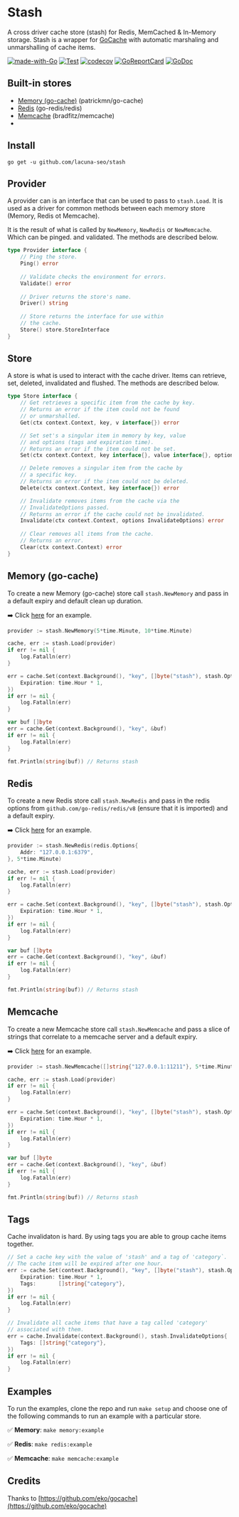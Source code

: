 # Stash
A cross driver cache store (stash) for Redis, MemCached & In-Memory storage. Stash is a wrapper for [GoCache](https://github.com/eko/gocache)
with automatic marshaling and unmarshalling of cache items.

[![made-with-Go](https://img.shields.io/badge/Made%20with-Go-1f425f.svg)](http://golang.org)
[![Test](https://github.com/lacuna-seo/stash/actions/workflows/test.yml/badge.svg?branch=master)](https://github.com/lacuna-seo/stash/actions/workflows/test.yml)
[![codecov](https://codecov.io/gh/lacuna-seo/stash/branch/master/graph/badge.svg?token=K27L8LS7DA)](https://codecov.io/gh/lacuna-seo/stash)
[![GoReportCard](https://goreportcard.com/badge/github.com/lacuna-seo/stash)](https://goreportcard.com/report/github.com/lacuna-seo/stash)
[![GoDoc](https://godoc.org/github.com/lacuna-seo/stash?status.png)](https://godoc.org/github.com/lacuna-seo/stash)

## Built-in stores

* [Memory (go-cache)](https://github.com/patrickmn/go-cache) (patrickmn/go-cache)
* [Redis](https://github.com/go-redis/redis/v8) (go-redis/redis)
* [Memcache](https://github.com/bradfitz/gomemcache) (bradfitz/memcache)
* 
## Install

`go get -u github.com/lacuna-seo/stash`

## Provider

A provider can is an interface that can be used to pass to `stash.Load`. It is used as a driver for
common methods between each memory store (Memory, Redis ot Memcache). 

It is the result of what is called by `NewMemory`, `NewRedis` or `NewMemcache`. Which can be pinged.
and validated. The methods are described below.


```go
type Provider interface {
    // Ping the store.
    Ping() error
    
    // Validate checks the environment for errors.
    Validate() error
    
    // Driver returns the store's name.
    Driver() string
    
    // Store returns the interface for use within
    // the cache.
    Store() store.StoreInterface
}
```

## Store

A store is what is used to interact with the cache driver. Items can retrieve, set, deleted, invalidated and
flushed. The methods are described below.

```go
type Store interface {
	// Get retrieves a specific item from the cache by key.
	// Returns an error if the item could not be found
	// or unmarshalled.
	Get(ctx context.Context, key, v interface{}) error

	// Set set's a singular item in memory by key, value
	// and options (tags and expiration time).
	// Returns an error if the item could not be set.
	Set(ctx context.Context, key interface{}, value interface{}, options Options) error

	// Delete removes a singular item from the cache by
	// a specific key.
	// Returns an error if the item could not be deleted.
	Delete(ctx context.Context, key interface{}) error

	// Invalidate removes items from the cache via the
	// InvalidateOptions passed.
	// Returns an error if the cache could not be invalidated.
	Invalidate(ctx context.Context, options InvalidateOptions) error
	
	// Clear removes all items from the cache.
	// Returns an error.
	Clear(ctx context.Context) error
}
```

## Memory (go-cache)

To create a new Memory (go-cache) store call `stash.NewMemory` and pass in a default expiry and default clean
up duration.

➡️ Click [here](https://github.com/lacuna-seo/stash/blob/dev/examples/memory.go) for an example.

```go
provider := stash.NewMemory(5*time.Minute, 10*time.Minute)

cache, err := stash.Load(provider)
if err != nil {
    log.Fatalln(err)
}

err = cache.Set(context.Background(), "key", []byte("stash"), stash.Options{
    Expiration: time.Hour * 1,
})
if err != nil {
    log.Fatalln(err)
}

var buf []byte
err = cache.Get(context.Background(), "key", &buf)
if err != nil {
    log.Fatalln(err)
}

fmt.Println(string(buf)) // Returns stash

```

## Redis

To create a new Redis store call `stash.NewRedis` and pass in the redis options from `github.com/go-redis/redis/v8`
(ensure that it is imported) and a default expiry. 

➡️ Click [here](https://github.com/lacuna-seo/stash/blob/dev/examples/redis.go) for an example.

```go
provider := stash.NewRedis(redis.Options{
    Addr: "127.0.0.1:6379",
}, 5*time.Minute)

cache, err := stash.Load(provider)
if err != nil {
    log.Fatalln(err)
}

err = cache.Set(context.Background(), "key", []byte("stash"), stash.Options{
    Expiration: time.Hour * 1,
})
if err != nil {
    log.Fatalln(err)
}

var buf []byte
err = cache.Get(context.Background(), "key", &buf)
if err != nil {
    log.Fatalln(err)
}

fmt.Println(string(buf)) // Returns stash
```

## Memcache

To create a new Memcache store call `stash.NewMemcache` and pass a slice of strings that correlate to a memcache 
server and a default expiry.

➡️ Click [here](https://github.com/lacuna-seo/stash/blob/dev/examples/memcache.go) for an example.

```go
provider := stash.NewMemcache([]string{"127.0.0.1:11211"}, 5*time.Minute)

cache, err := stash.Load(provider)
if err != nil {
    log.Fatalln(err)
}

err = cache.Set(context.Background(), "key", []byte("stash"), stash.Options{
    Expiration: time.Hour * 1,
})
if err != nil {
    log.Fatalln(err)
}

var buf []byte
err = cache.Get(context.Background(), "key", &buf)
if err != nil {
    log.Fatalln(err)
}

fmt.Println(string(buf)) // Returns stash
```

## Tags

Cache invalidaton is hard. By using tags you are able to group cache items together.

```go
// Set a cache key with the value of 'stash' and a tag of 'category`.
// The cache item will be expired after one hour.
err := cache.Set(context.Background(), "key", []byte("stash"), stash.Options{
    Expiration: time.Hour * 1,
    Tags:       []string{"category"},
})
if err != nil {
    log.Fatalln(err)
}

// Invalidate all cache items that have a tag called 'category' 
// associated with them.
err = cache.Invalidate(context.Background(), stash.InvalidateOptions{
    Tags: []string{"category"},
})
if err != nil {
    log.Fatalln(err)
}
```

## Examples

To run the examples, clone the repo and run `make setup` and choose one of the following commands to run
an example with a particular store.

✅ **Memory**: `make memory:example`

✅ **Redis**: `make redis:example`

✅ **Memcache**: `make memcache:example`

## Credits

Thanks to [https://github.com/eko/gocache](https://github.com/eko/gocache)